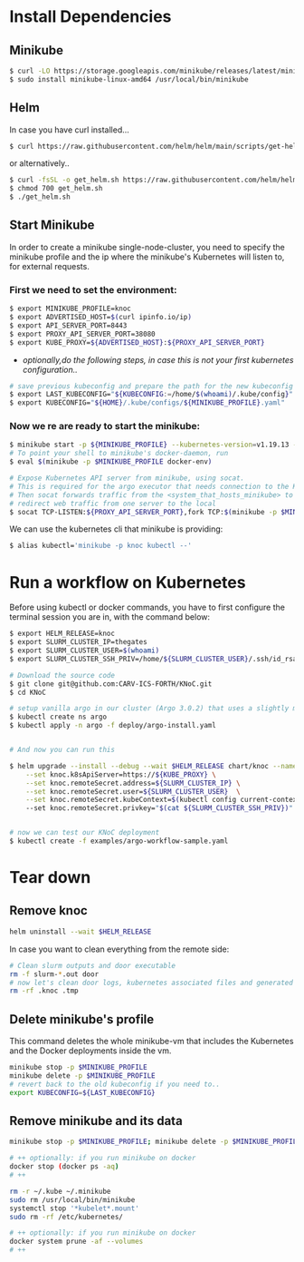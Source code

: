 
# Install Dependencies

## Minikube
```bash
$ curl -LO https://storage.googleapis.com/minikube/releases/latest/minikube-linux-amd64
$ sudo install minikube-linux-amd64 /usr/local/bin/minikube
```
<!-- 
## kubectl

```bash
$ curl -LO "https://dl.k8s.io/release/$(curl -L -s https://dl.k8s.io/release/stable.txt)/bin/linux/amd64/kubectl"
$ sudo install -o root -g root -m 0755 kubectl /usr/local/bin/kubectl
``` -->

## Helm
In case you have curl installed...
```bash
$ curl https://raw.githubusercontent.com/helm/helm/main/scripts/get-helm-3 | bash
```
or alternatively..
```bash
$ curl -fsSL -o get_helm.sh https://raw.githubusercontent.com/helm/helm/main/scripts/get-helm-3
$ chmod 700 get_helm.sh
$ ./get_helm.sh
```

## Start Minikube
In order to create a minikube single-node-cluster,
you need to specify the minikube profile and the ip where the minikube's Kubernetes will listen to, for external requests.

### First we need to set the environment:

```bash
$ export MINIKUBE_PROFILE=knoc
$ export ADVERTISED_HOST=$(curl ipinfo.io/ip)
$ export API_SERVER_PORT=8443
$ export PROXY_API_SERVER_PORT=38080
$ export KUBE_PROXY=${ADVERTISED_HOST}:${PROXY_API_SERVER_PORT}
```

- <em>optionally,do the following steps, in case this is not your first kubernetes configuration..</em>
```bash
# save previous kubeconfig and prepare the path for the new kubeconfig generated by minikube
$ export LAST_KUBECONFIG="${KUBECONFIG:=/home/$(whoami)/.kube/config}" 
$ export KUBECONFIG="${HOME}/.kube/configs/${MINIKUBE_PROFILE}.yaml"
```
### Now we re are ready to start the minikube:
```bash
$ minikube start -p ${MINIKUBE_PROFILE} --kubernetes-version=v1.19.13 --apiserver-ips=${ADVERTISED_HOST}
# To point your shell to minikube's docker-daemon, run
$ eval $(minikube -p $MINIKUBE_PROFILE docker-env) 

# Expose Kubernetes API server from minikube, using socat. 
# This is required for the argo executor that needs connection to the K8s Api server
# Then socat forwards traffic from the <system_that_hosts_minikube> to the ip of minikube
# redirect web traffic from one server to the local
$ socat TCP-LISTEN:${PROXY_API_SERVER_PORT},fork TCP:$(minikube -p $MINIKUBE_PROFILE ip):${API_SERVER_PORT} &
```
We can use the kubernetes cli that minikube is providing: 
```bash
$ alias kubectl='minikube -p knoc kubectl --'
```

# Run a workflow on Kubernetes

Before using kubectl or docker commands, you have to first configure the terminal session you are in, with the command below:
```bash
$ export HELM_RELEASE=knoc
$ export SLURM_CLUSTER_IP=thegates
$ export SLURM_CLUSTER_USER=$(whoami)
$ export SLURM_CLUSTER_SSH_PRIV=/home/${SLURM_CLUSTER_USER}/.ssh/id_rsa
```
    
```bash
# Download the source code
$ git clone git@github.com:CARV-ICS-FORTH/KNoC.git
$ cd KNoC

# setup vanilla argo in our cluster (Argo 3.0.2) that uses a slightly modified version of k8sapi-executor
$ kubectl create ns argo
$ kubectl apply -n argo -f deploy/argo-install.yaml


# And now you can run this

$ helm upgrade --install --debug --wait $HELM_RELEASE chart/knoc --namespace default \
    --set knoc.k8sApiServer=https://${KUBE_PROXY} \
    --set knoc.remoteSecret.address=${SLURM_CLUSTER_IP} \
    --set knoc.remoteSecret.user=${SLURM_CLUSTER_USER}  \
    --set knoc.remoteSecret.kubeContext=$(kubectl config current-context)   \ 
    --set knoc.remoteSecret.privkey="$(cat ${SLURM_CLUSTER_SSH_PRIV})"    


# now we can test our KNoC deployment
$ kubectl create -f examples/argo-workflow-sample.yaml
```

# Tear down

## Remove knoc
```bash
helm uninstall --wait $HELM_RELEASE
```
In case you want to clean everything from the remote side:

```bash
# Clean slurm outputs and door executable
rm -f slurm-*.out door
# now let's clean door logs, kubernetes associated files and generated scripts
rm -rf .knoc .tmp
```

## Delete minikube's profile
This command deletes the whole minikube-vm that includes the Kubernetes and the Docker deployments inside the vm.

```bash
minikube stop -p $MINIKUBE_PROFILE
minikube delete -p $MINIKUBE_PROFILE
# revert back to the old kubeconfig if you need to..
export KUBECONFIG=${LAST_KUBECONFIG}
```

## Remove minikube and its data
```bash
minikube stop -p $MINIKUBE_PROFILE; minikube delete -p $MINIKUBE_PROFILE

# ++ optionally: if you run minikube on docker
docker stop (docker ps -aq)
# ++

rm -r ~/.kube ~/.minikube
sudo rm /usr/local/bin/minikube
systemctl stop '*kubelet*.mount'
sudo rm -rf /etc/kubernetes/

# ++ optionally: if you run minikube on docker
docker system prune -af --volumes
# ++
```
